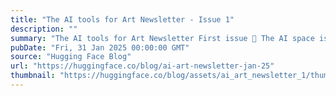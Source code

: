```yaml
---
title: "The AI tools for Art Newsletter - Issue 1"
description: ""
summary: "The AI tools for Art Newsletter First issue 🎉 The AI space is moving so fast it’s hard to believe th..."
pubDate: "Fri, 31 Jan 2025 00:00:00 GMT"
source: "Hugging Face Blog"
url: "https://huggingface.co/blog/ai-art-newsletter-jan-25"
thumbnail: "https://huggingface.co/blog/assets/ai_art_newsletter_1/thumbnail.png"
---
```


